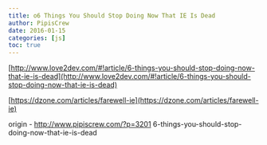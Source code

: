 ```yaml
---
title: o6 Things You Should Stop Doing Now That IE Is Dead
author: PipisCrew
date: 2016-01-15
categories: [js]
toc: true
---
```


[http://www.love2dev.com/#!article/6-things-you-should-stop-doing-now-that-ie-is-dead](http://www.love2dev.com/#!article/6-things-you-should-stop-doing-now-that-ie-is-dead)

[https://dzone.com/articles/farewell-ie](https://dzone.com/articles/farewell-ie)

origin - http://www.pipiscrew.com/?p=3201 6-things-you-should-stop-doing-now-that-ie-is-dead